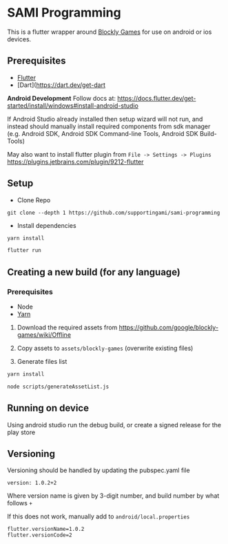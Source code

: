 # SAMI Programming

This is a flutter wrapper around [Blockly Games](https://blockly-games.appspot.com/) for use on android or ios devices.

## Prerequisites

- [Flutter](https://docs.flutter.dev/get-started/install)
- [Dart](https://dart.dev/get-dart

**Android Development**
Follow docs at:
https://docs.flutter.dev/get-started/install/windows#install-android-studio

If Android Studio already installed then setup wizard will not run, and instead should manually install required components from sdk manager (e.g. Android SDK, Android SDK Command-line Tools, Android SDK Build-Tools)

May also want to install flutter plugin from `File -> Settings -> Plugins`
https://plugins.jetbrains.com/plugin/9212-flutter

## Setup

- Clone Repo

```
git clone --depth 1 https://github.com/supportingami/sami-programming
```

- Install dependencies

```sh
yarn install
```

```sh
flutter run
```

## Creating a new build (for any language)

### Prerequisites

- Node
- [Yarn](https://yarnpkg.com/getting-started/install)

1. Download the required assets from https://github.com/google/blockly-games/wiki/Offline

2. Copy assets to `assets/blockly-games` (overwrite existing files)

3. Generate files list

```sh
yarn install
```

```sh
node scripts/generateAssetList.js
```

## Running on device

Using android studio run the debug build, or create a signed release for the play store

## Versioning

Versioning should be handled by updating the pubspec.yaml file

```
version: 1.0.2+2
```

Where version name is given by 3-digit number, and build number by what follows `+`

If this does not work, manually add to `android/local.properties`

```
flutter.versionName=1.0.2
flutter.versionCode=2
```
